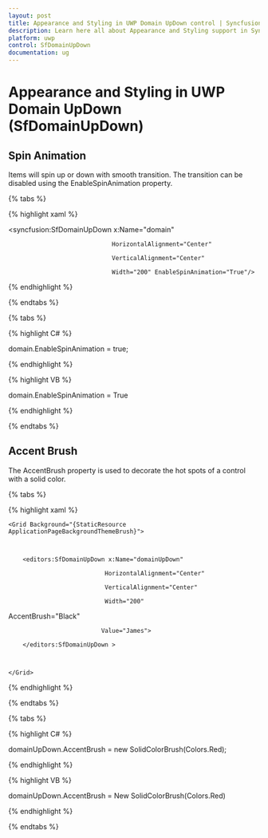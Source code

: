 ```yaml
---
layout: post
title: Appearance and Styling in UWP Domain UpDown control | Syncfusion®
description: Learn here all about Appearance and Styling support in Syncfusion® UWP Domain UpDown (SfDomainUpDown) control and more.
platform: uwp
control: SfDomainUpDown
documentation: ug
---
```


# Appearance and Styling in UWP Domain UpDown (SfDomainUpDown)

## Spin Animation

Items will spin up or down with smooth transition. The transition can be disabled using the EnableSpinAnimation property.

{% tabs %}

{% highlight xaml %}


<syncfusion:SfDomainUpDown x:Name="domain"

                                 HorizontalAlignment="Center"

                                 VerticalAlignment="Center"

                                 Width="200" EnableSpinAnimation="True"/>
{% endhighlight %}

{% endtabs %}

{% tabs %}

{% highlight C# %}

domain.EnableSpinAnimation = true;

{% endhighlight %}

{% highlight VB %}

domain.EnableSpinAnimation = True

{% endhighlight %}

{% endtabs %}

## Accent Brush

The AccentBrush property is used to decorate the hot spots of a control with a solid color. 

{% tabs %}

{% highlight xaml %}

<Page xmlns:editors="using:Syncfusion.UI.Xaml.Controls.Input">

    <Grid Background="{StaticResource ApplicationPageBackgroundThemeBrush}">



        <editors:SfDomainUpDown x:Name="domainUpDown"

                               HorizontalAlignment="Center"

                               VerticalAlignment="Center"

                               Width="200" 

AccentBrush="Black"

                              Value="James">

        </editors:SfDomainUpDown >



    </Grid>

</Page>

{% endhighlight %}

{% endtabs %}

{% tabs %}

{% highlight C# %}

domainUpDown.AccentBrush = new SolidColorBrush(Colors.Red);

{% endhighlight %}

{% highlight VB %}

domainUpDown.AccentBrush = New SolidColorBrush(Colors.Red)

{% endhighlight %}

{% endtabs %}
